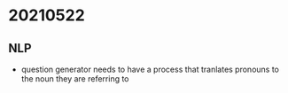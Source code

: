 # 20210522

## NLP

- question generator needs to have a process that tranlates pronouns to the noun they are referring to 